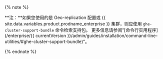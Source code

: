 {% note %}

**注：**如果您使用的是 Geo-replication 配置或 {{ site.data.variables.product.prodname_enterprise }} 集群，则应使用 `ghe-cluster-support-bundle` 命令检索支持包。 更多信息请参阅“[命令行实用程序](/enterprise/{{ currentVersion }}/admin/guides/installation/command-line-utilities/#ghe-cluster-support-bundle)”。

{% endnote %}
